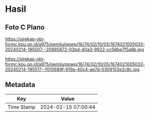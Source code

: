 # Hasil

## Foto C Plano

https://sirekap-obj-formc.kpu.go.id/a975/pemilu/ppwp/16/74/02/10/05/1674021005033-20240214-195507--20885872-03bd-40a3-9922-cc58be7f5a8b.jpg

https://sirekap-obj-formc.kpu.go.id/a975/pemilu/ppwp/16/74/02/10/05/1674021005033-20240214-195517--f010689f-919a-40c4-ae7d-0309153e2c8c.jpg


## Metadata

| Key        | Value               |
| ---------- | ------------------- |
| Time Stamp | 2024-02-15 07:00:44 |



